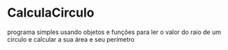 # CalculaCirculo
 programa simples usando objetos e funções para ler o valor do raio de um circulo e calcular a sua área e seu perímetro
